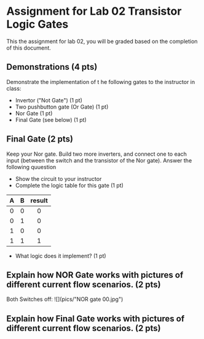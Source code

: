# Assignment for Lab 02 Transistor Logic Gates

This the assignment for lab 02, you will be graded based on the completion of this document.

## Demonstrations (4 pts)

Demonstrate the implementation of t he following gates to the instructor in class:
- Invertor ("Not Gate") (1 pt)
- Two pushbutton gate (Or Gate) (1 pt)
- Nor Gate (1 pt)
- Final Gate (see below) (1 pt)

## Final Gate (2 pts)

Keep your Nor gate. Build two more inverters, and connect one to each input (between the switch and 
the transistor of the Nor gate). Answer the following quuestion

- Show the circuit to your instructor
- Complete the logic table for this gate (1 pt)

 A | B | result
:-:|:-:|:-----:
 0 | 0 | 0
 0 | 1 | 0
 1 | 0 | 0
 1 | 1 | 1

- What logic does it implement? (1 pt)

## Explain how NOR Gate works with pictures of different current flow scenarios. (2 pts)
Both Switches off:
![](pics/"NOR gate 00.jpg")

## Explain how Final Gate works with pictures of different current flow scenarios. (2 pts)

